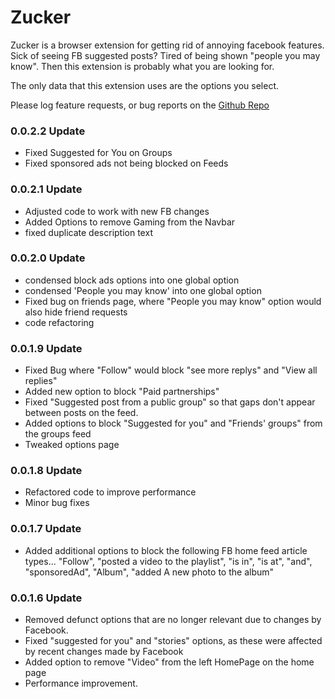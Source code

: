 # Zucker

Zucker is a browser extension for getting rid of annoying facebook features. Sick of seeing FB suggested posts? Tired of being shown "people you may know". Then this extension is probably what you are looking for.

The only data that this extension uses are the options you select.

Please log feature requests, or bug reports on the [Github Repo](https://github.com/omegadefender/Zucker/issues)

### 0.0.2.2 Update

- Fixed Suggested for You on Groups
- Fixed sponsored ads not being blocked on Feeds

### 0.0.2.1 Update

- Adjusted code to work with new FB changes
- Added Options to remove Gaming from the Navbar
- fixed duplicate description text

### 0.0.2.0 Update

- condensed block ads options into one global option
- condensed 'People you may know' into one global option
- Fixed bug on friends page, where "People you may know" option would also hide friend requests
- code refactoring

### 0.0.1.9 Update

- Fixed Bug where "Follow" would block "see more replys" and "View all replies"
- Added new option to block "Paid partnerships"
- Fixed "Suggested post from a public group" so that gaps don't appear between posts on the feed.
- Added options to block "Suggested for you" and "Friends' groups" from the groups feed
- Tweaked options page

### 0.0.1.8 Update

- Refactored code to improve performance
- Minor bug fixes

### 0.0.1.7 Update

- Added additional options to block the following FB home feed article types... "Follow", "posted a video to the playlist", "is in", "is at", "and", "sponsoredAd", "Album", "added A new photo to the album" 

### 0.0.1.6 Update

- Removed defunct options that are no longer relevant due to changes by Facebook.
- Fixed "suggested for you" and "stories" options, as these were affected by recent changes made by Facebook
- Added option to remove "Video" from the left HomePage on the home page
- Performance improvement.